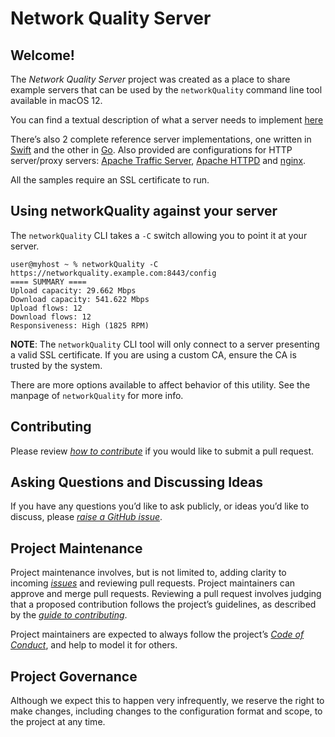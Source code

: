 
# Network Quality Server

## Welcome!
The _Network Quality Server_ project was created as a place to share example servers that can be used by the `networkQuality` command line tool available in macOS 12.

You can find a textual description of what a server needs to implement [here](SERVER_SPEC.md)

There’s also 2 complete reference server implementations, one written in [Swift](swift/README.md) and the other in [Go](go/README.md).  Also provided are configurations for HTTP server/proxy servers: [Apache Traffic Server](trafficserver/README.md), [Apache HTTPD](httpd/README.md) and [nginx](nginx/README.md).

All the samples require an SSL certificate to run.

## Using networkQuality against your server
The `networkQuality` CLI takes a `-C` switch allowing you to point it at your server.

```
user@myhost ~ % networkQuality -C https://networkquality.example.com:8443/config
==== SUMMARY ====
Upload capacity: 29.662 Mbps
Download capacity: 541.622 Mbps
Upload flows: 12
Download flows: 12
Responsiveness: High (1825 RPM)
```

**NOTE**: The `networkQuality` CLI tool will only connect to a server presenting a valid SSL certificate. If you are using a custom CA, ensure the CA is trusted by the system.

There are more options available to affect behavior of this utility. See the manpage of `networkQuality` for more info.

## Contributing
Please review [_how to contribute_](CONTRIBUTING.md) if you would like to submit a pull request.

## Asking Questions and Discussing Ideas
If you have any questions you’d like to ask publicly, or ideas you’d like to discuss, please [_raise a GitHub issue_](https://github.com/network-quality/server/issues).
##
## Project Maintenance
Project maintenance involves, but is not limited to, adding clarity to incoming [_issues_](https://github.com/network-quality/server/issues) and reviewing pull requests. Project maintainers can approve and merge pull requests. Reviewing a pull request involves judging that a proposed contribution follows the project’s guidelines, as described by the [_guide to contributing_](CONTRIBUTING.md).

Project maintainers are expected to always follow the project’s [_Code of Conduct_](CODE_OF_CONDUCT.md), and help to model it for others.

## Project Governance
Although we expect this to happen very infrequently, we reserve the right to make changes, including changes to the configuration format and scope, to the project at any time.

